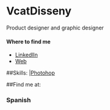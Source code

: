 # VcatDisseny
Product designer and graphic designer

#### Where to find me
- [LinkedlIn](https://www.linkedin.com/feed/)
- [Web](https://vcatdisseny.wixsite.com/website)

##Skills:
|[Photohop](https://img.shields.io/static/v1?label=<LABEL>&message=<MESSAGE>&blue=<COLOR>)</br>

##Find me at:
### Spanish
